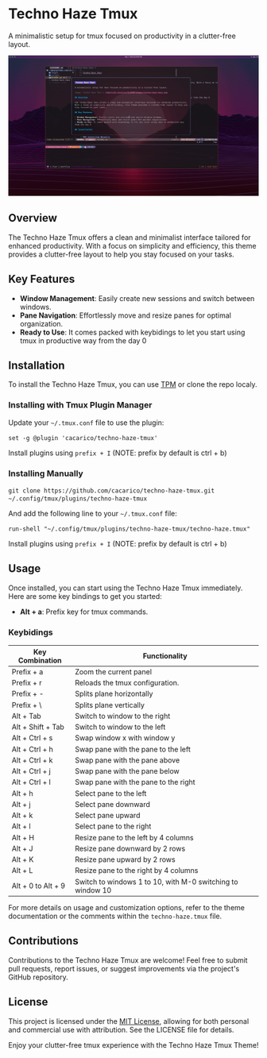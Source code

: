 # Techno Haze Tmux

A minimalistic setup for tmux focused on productivity in a clutter-free layout.

![Techno Haze Tmux](images/techno-haze-tmux.png)

## Overview

The Techno Haze Tmux offers a clean and minimalist interface tailored for enhanced productivity. With a focus on simplicity and efficiency, this theme provides a clutter-free layout to help you stay focused on your tasks.

## Key Features

- **Window Management**: Easily create new sessions and switch between windows.
- **Pane Navigation**: Effortlessly move and resize panes for optimal organization.
- **Ready to Use**: It comes packed with keybidings to let you start using tmux in productive way from the day 0

## Installation
To install the Techno Haze Tmux, you can use [TPM](https://github.com/tmux-plugins/tpm) or clone the repo localy.

### Installing with Tmux Plugin Manager


Update your `~/.tmux.conf` file to use the plugin:

```
set -g @plugin 'cacarico/techno-haze-tmux'
```

Install plugins using `prefix + I` (NOTE: prefix by default is ctrl + b)

### Installing Manually

```
git clone https://github.com/cacarico/techno-haze-tmux.git ~/.config/tmux/plugins/techno-haze-tmux
```

And add the following line to your  `~/.tmux.conf` file:

```
run-shell "~/.config/tmux/plugins/techno-haze-tmux/techno-haze.tmux"
```

Install plugins using `prefix + I` (NOTE: prefix by default is ctrl + b)

## Usage

Once installed, you can start using the Techno Haze Tmux immediately. Here are some key bindings to get you started:

- **Alt + a**: Prefix key for tmux commands.

### Keybidings

| Key Combination    | Functionality                                              |
|--------------------|------------------------------------------------------------|
| Prefix + a         | Zoom the current panel                                     |
| Prefix + r         | Reloads the tmux configuration.                            |
| Prefix + -         | Splits plane horizontally                                  |
| Prefix + \         | Splits plane vertically                                    |
| Alt + Tab          | Switch to window to the right                              |
| Alt + Shift + Tab  | Switch to window to the left                               |
| Alt + Ctrl + s     | Swap window x with window y                                |
| Alt + Ctrl + h     | Swap pane with the pane to the left                        |
| Alt + Ctrl + k     | Swap pane with the pane above                              |
| Alt + Ctrl + j     | Swap pane with the pane below                              |
| Alt + Ctrl + l     | Swap pane with the pane to the right                       |
| Alt + h            | Select pane to the left                                    |
| Alt + j            | Select pane downward                                       |
| Alt + k            | Select pane upward                                         |
| Alt + l            | Select pane to the right                                   |
| Alt + H            | Resize pane to the left by 4 columns                       |
| Alt + J            | Resize pane downward by 2 rows                             |
| Alt + K            | Resize pane upward by 2 rows                               |
| Alt + L            | Resize pane to the right by 4 columns                      |
| Alt + 0 to Alt + 9 | Switch to windows 1 to 10, with M-0 switching to window 10 |

For more details on usage and customization options, refer to the theme documentation or the comments within the `techno-haze.tmux` file.

## Contributions

Contributions to the Techno Haze Tmux are welcome! Feel free to submit pull requests, report issues, or suggest improvements via the project's GitHub repository.

## License

This project is licensed under the [MIT License](LICENSE), allowing for both personal and commercial use with attribution. See the LICENSE file for details.

Enjoy your clutter-free tmux experience with the Techno Haze Tmux Theme!
